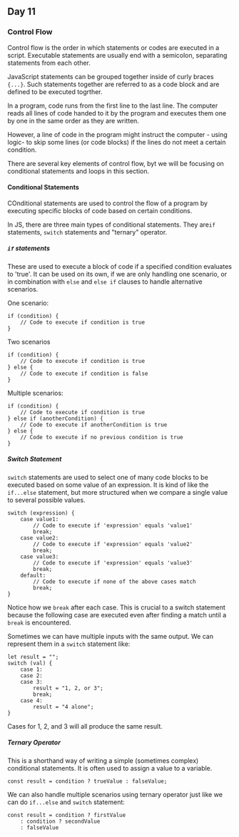 ## Day 11

### Control Flow

Control flow is the order in which statements or codes are executed in a script. Executable statements are usually end with a semicolon, separating statements from each other.

JavaScript statements can be grouped together inside of curly braces `{...}`. Such statements together are referred to as a code block and are defined to be executed togrther.

In a program, code runs from the first line to the last line. The computer reads all lines of code handed to it by the program and executes them one by one in the same order as they are written.

However, a line of code in the program might instruct the computer - using logic- to skip some lines (or code blocks) if the lines do not meet a certain condition.

There are several key elements of control flow, byt we will be focusing on conditional statements and loops in this section.

#### Conditional Statements

COnditional statements are used to control the flow of a program by executing specific blocks of code based on certain conditions.

In JS, there are three main  types of conditional statements. They are`if` statements, `switch` statements and "ternary" operator.

##### `if` statements

These are used to execute a block of code if a specified condition evaluates to 'true'. It can be used on its own, if we are only handling one scenario, or in combination with `else` and `else if` clauses to handle alternative scenarios.

One scenario:
```
if (condition) {
    // Code to execute if condition is true
}
```

Two scenarios
```
if (condition) {
    // Code to execute if condition is true
} else {
    // Code to execute if condition is false
}
```

Multiple scenarios:
```
if (condition) {
    // Code to execute if condition is true
} else if (anotherCondition) {
    // Code to execute if anotherCondition is true
} else {
    // Code to execute if no previous condition is true
}
```

##### Switch Statement

`switch` statements are used to select one of many code blocks to be executed based on some value of an expression. It is kind of like the `if...else` statement, but more structured when we compare a single value to several possible values.
```
switch (expression) {
    case value1:
        // Code to execute if 'expression' equals 'value1'
        break;
    case value2:
        // Code to execute if 'expression' equals 'value2'
        break;
    case value3:
        // Code to execute if 'expression' equals 'value3'
        break;
    default:
        // Code to execute if none of the above cases match
        break;
}
```
Notice how we `break` after each case. This is crucial to a switch statement because the following case are executed even after finding a match until a `break` is encountered.

Sometimes we can have multiple inputs with the same output. We can represent them in a `switch` statement like:
```
let result = "";
switch (val) {
    case 1:
    case 2:
    case 3:
        result = "1, 2, or 3";
        break;
    case 4:
        result = "4 alone";
}
```
Cases for 1, 2, and 3 will all produce the same result.

##### Ternary Operator

This is a shorthand way of writing a simple (sometimes complex) conditional statements. It is often used to assign a value to a variable.

```
const result = condition ? trueValue : falseValue;
```

We can also handle multiple scenarios using ternary operator just like we can do `if...else` and `switch` statement:
```
const result = condition ? firstValue
    : condition ? secondValue
    : falseValue
```